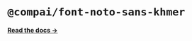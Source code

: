 # `@compai/font-noto-sans-khmer`

[**Read the docs &rarr;**](https://components.ai/docs/typefaces/noto-sans-khmer)
